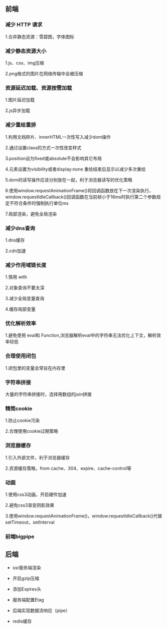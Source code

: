 
## 前端

### 减少 HTTP 请求

1.合并静态资源：雪碧图，字体图标

### 减少静态资源大小

1.js、css、img压缩

2.png格式的图片在网络传输中会被压缩

### 资源延迟加载、资源按需加载

1.图片延迟加载

2.js异步加载

### 减少重绘重排

1.利用文档碎片、innerHTML一次性写入减少dom操作

2.通过设置class的方式一次性改变样式

3.position设为fixed或absolute不会影响其它布局

4.元素设置为visibility或者display:none 重绘结束后显示以减少多次重绘

5.dom的读写操作应该分别放在一起，利于浏览器读写的优化策略

6.使用window.requestAnimationFrame()将回调函数放在下一次渲染执行，window.requestIdleCallback()回调函数在当前帧小于16ms时执行第二个参数规定不符合条件时强制执行单位ms

7.局部渲染，避免全局渲染

### 减少dns查询

1.dns缓存

2.cdn加速

### 减少作用域链长度

1.慎用 with

2.对象查询不要太深

3.减少全局变量查询

4.缓存局部变量

### 优化解析效率

1.避免使用 eval和 Function,浏览器解析eval中的字符串无法优化上下文，解析效率较低

### 合理使用闭包

1.闭包里的变量会常驻在内存里

### 字符串拼接

大量的字符串拼接时，选择用数组的join拼接

### 精简cookie

1.防止cookie污染

2.合理使用cookie过期策略

### 浏览器缓存

1.引入外部文件，利于浏览器缓存

2.资源缓存策略，from cache、304、expire、cache-control等

### 动画

1.使用css3动画，开启硬件加速

2.避免css3渐变阴影效果

3.使用window.requestAnimationFrame()，window.requestIdleCallback()代替setTimeout，setInterval

### 前端bigpipe



## 后端

- ssr服务端渲染

- 开启gzip压缩

- 添加Expires头

- 服务端配置Etag

- 后端实现数据流响应（pipe）

- redis缓存



